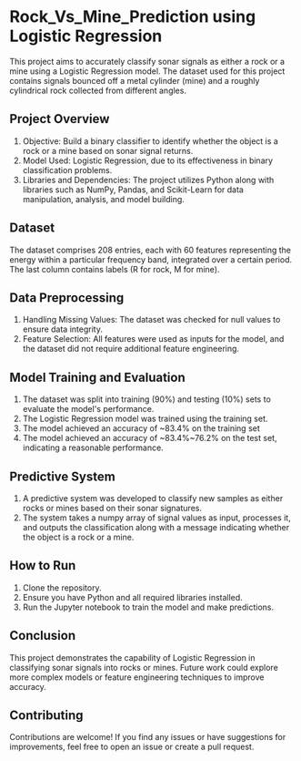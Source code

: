 # Rock_Vs_Mine_Prediction using Logistic Regression
This project aims to accurately classify sonar signals as either a rock or a mine using a Logistic Regression model. The dataset used for this project contains signals bounced off a metal cylinder (mine) and a roughly cylindrical rock collected from different angles.

## Project Overview
1. Objective: Build a binary classifier to identify whether the object is a rock or a mine based on sonar signal returns.
2. Model Used: Logistic Regression, due to its effectiveness in binary classification problems.
3. Libraries and Dependencies: The project utilizes Python along with libraries such as NumPy, Pandas, and Scikit-Learn for data manipulation, analysis, and model building.
   
## Dataset
The dataset comprises 208 entries, each with 60 features representing the energy within a particular frequency band, integrated over a certain period. The last column contains labels (R for rock, M for mine).

## Data Preprocessing
1. Handling Missing Values: The dataset was checked for null values to ensure data integrity.
2. Feature Selection: All features were used as inputs for the model, and the dataset did not require additional feature engineering.

## Model Training and Evaluation
1. The dataset was split into training (90%) and testing (10%) sets to evaluate the model's performance.
2. The Logistic Regression model was trained using the training set.
3. The model achieved an accuracy of ~83.4% on the training set
4. The model achieved an accuracy of ~83.4%~76.2% on the test set, indicating a reasonable performance.

## Predictive System
1. A predictive system was developed to classify new samples as either rocks or mines based on their sonar signatures.
2. The system takes a numpy array of signal values as input, processes it, and outputs the classification along with a message indicating whether the object is a rock or a mine.

## How to Run
1. Clone the repository.
2. Ensure you have Python and all required libraries installed.
3. Run the Jupyter notebook to train the model and make predictions.

## Conclusion
This project demonstrates the capability of Logistic Regression in classifying sonar signals into rocks or mines. Future work could explore more complex models or feature engineering techniques to improve accuracy.

## Contributing
Contributions are welcome! If you find any issues or have suggestions for improvements, feel free to open an issue or create a pull request.
